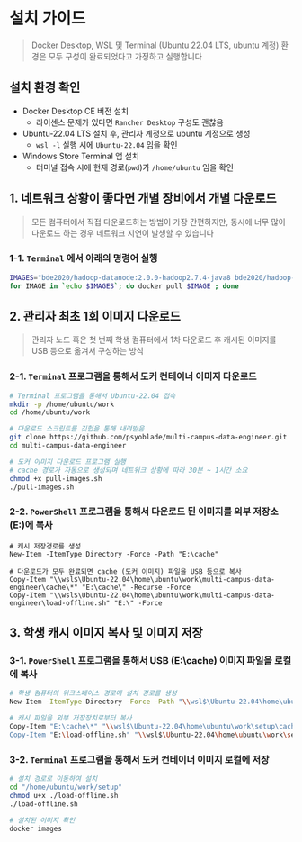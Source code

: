 # 설치 가이드
> Docker Desktop, WSL 및 Terminal (Ubuntu 22.04 LTS, ubuntu 계정) 환경은 모두 구성이 완료되었다고 가정하고 실행합니다

## 설치 환경 확인
* Docker Desktop CE 버전 설치
  - 라이센스 문제가 있다면 `Rancher Desktop` 구성도 괜찮음
* Ubuntu-22.04 LTS 설치 후, 관리자 계정으로 ubuntu 계정으로 생성
  - `wsl -l` 실행 시에 `Ubuntu-22.04` 임을 확인
* Windows Store Terminal 앱 설치
  - 터미널 접속 시에 현재 경로(`pwd`)가 `/home/ubuntu` 임을 확인


## 1. 네트워크 상황이 좋다면 개별 장비에서 개별 다운로드
> 모든 컴퓨터에서 직접 다운로드하는 방법이 가장 간편하지만, 동시에 너무 많이 다운로드 하는 경우 네트워크 지연이 발생할 수 있습니다

### 1-1. `Terminal` 에서 아래의 명령어 실행
```bash
IMAGES="bde2020/hadoop-datanode:2.0.0-hadoop2.7.4-java8 bde2020/hadoop-namenode:2.0.0-hadoop2.7.4-java8 bde2020/hive-metastore-postgresql:2.3.0 bde2020/hive:2.3.2-postgresql-metastore psyoblade/data-engineer-mysql:1.3 psyoblade/data-engineer-notebook:1.9.0 psyoblade/data-engineer-sqoop:2.0 psyoblade/data-engineer-ubuntu:22.04-slim mongo:4.4.2 shawnzhu/prestodb:0.181"
for IMAGE in `echo $IMAGES`; do docker pull $IMAGE ; done
```


## 2. 관리자 최초 1회 이미지 다운로드
> 관리자 노드 혹은 첫 번째 학생 컴퓨터에서 1차 다운로드 후 캐시된 이미지를 USB 등으로 옮겨서 구성하는 방식

### 2-1. `Terminal` 프로그램을 통해서 도커 컨테이너 이미지 다운로드
```bash
# Terminal 프로그램을 통해서 Ubuntu-22.04 접속
mkdir -p /home/ubuntu/work
cd /home/ubuntu/work

# 다운로드 스크립트를 깃헙을 통해 내려받음
git clone https://github.com/psyoblade/multi-campus-data-engineer.git
cd multi-campus-data-engineer

# 도커 이미지 다운로드 프로그램 실행
# cache 경로가 자동으로 생성되며 네트워크 상황에 따라 30분 ~ 1시간 소요
chmod +x pull-images.sh
./pull-images.sh
```

### 2-2. `PowerShell` 프로그램을 통해서 다운로드 된 이미지를 외부 저장소(E:\)에 복사
```shell
# 캐시 저장경로를 생성
New-Item -ItemType Directory -Force -Path "E:\cache"

# 다운로드가 모두 완료되면 cache (도커 이미지) 파일을 USB 등으로 복사
Copy-Item "\\wsl$\Ubuntu-22.04\home\ubuntu\work\multi-campus-data-engineer\cache\*" "E:\cache\" -Recurse -Force
Copy-Item "\\wsl$\Ubuntu-22.04\home\ubuntu\work\multi-campus-data-engineer\load-offline.sh" "E:\" -Force
```


## 3. 학생 캐시 이미지 복사 및 이미지 저장

### 3-1. `PowerShell` 프로그램을 통해서 USB (E:\cache) 이미지 파일을 로컬에 복사
```bash
# 학생 컴퓨터의 워크스페이스 경로에 설치 경로를 생성
New-Item -ItemType Directory -Force -Path "\\wsl$\Ubuntu-22.04\home\ubuntu\work\setup\cache"

# 캐시 파일을 외부 저장장치로부터 복사
Copy-Item "E:\cache\*" "\\wsl$\Ubuntu-22.04\home\ubuntu\work\setup\cache\" -Recurse -Force
Copy-Item "E:\load-offline.sh" "\\wsl$\Ubuntu-22.04\home\ubuntu\work\setup\" -Force
```

### 3-2. `Terminal` 프로그램을 통해서 도커 컨테이너 이미지 로컬에 저장
```bash
# 설치 경로로 이동하여 설치
cd "/home/ubuntu/work/setup"
chmod u+x ./load-offline.sh
./load-offline.sh

# 설치된 이미지 확인
docker images
```
